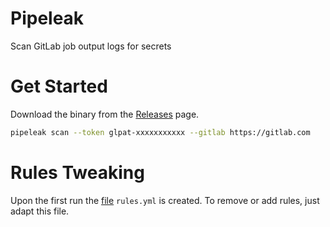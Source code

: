 # Pipeleak

Scan GitLab job output logs for secrets

# Get Started

Download the binary from the [Releases](https://github.com/CompassSecurity/pipeleak/releases) page.

```bash
pipeleak scan --token glpat-xxxxxxxxxxx --gitlab https://gitlab.com
```

# Rules Tweaking

Upon the first run the [file](https://github.com/mazen160/secrets-patterns-db/blob/master/db/rules-stable.yml) `rules.yml` is created. 
To remove or add rules, just adapt this file.